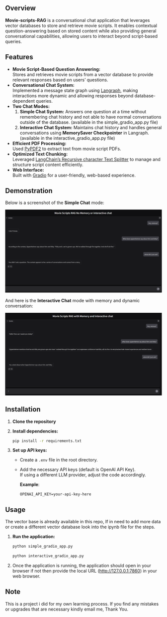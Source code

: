    ## Overview
   **Movie-scripts-RAG** is a conversational chat application that leverages vector databases to store and retrieve movie scripts. It enables contextual question-answering based on stored content while also providing general conversational capabilities, allowing users to interact beyond script-based queries.

   ## Features
   - **Movie Script-Based Question Answering:**  
     Stores and retrieves movie scripts from a vector database to provide relevant responses based on users’ questions.
   - **Conversational Chat System:**  
     Implemented a message state graph using [Langraph](https://www.langchain.com/langgraph), making interactions more dynamic and allowing responses beyond database-dependent queries.
   - **Two Chat Modes:**
     1. **Simple Chat System:** Answers one question at a time without remembering chat history and not able to have normal conversations outside of the database. (available in the simple_gradio_app.py file)
     2. **Interactive Chat System:** Maintains chat history and handles general conversations using **MemorySaver Checkpointer** in Langraph. (available in the interactive_gradio_app.py file)
   - **Efficient PDF Processing:**  
     Used [PyPDF2](https://pypi.org/project/PyPDF2/) to extract text from movie script PDFs.
   - **Optimized Text Chunking:**  
     Leveraged [LangChain’s Recursive character Text Splitter](https://python.langchain.com/v0.1/docs/modules/data_connection/document_transformers/recursive_text_splitter/) to manage and structure script content efficiently.
   - **Web Interface:**  
     Built with [Gradio](https://gradio.app/) for a user-friendly, web-based experience.
   ## Demonstration

   Below is a screenshot of the **Simple Chat** mode:
   
   <img src="./images/rag_nomem.png" alt="Simple Chat Demo" width="1000" />
   
   And here is the **Interactive Chat** mode with memory and dynamic conversation:
   
   <img src="./images/rag_mem.png" alt="Interactive Chat Demo" width="1000" />


   ## Installation

   1. **Clone the repository**


   2. **Install dependencies:**
      ```bash
      pip install -r requirements.txt
      ```

   3. **Set up API keys:**
      - Create a `.env` file in the root directory.
      - Add the necessary API keys (default is OpenAI API Key).  
        If using a different LLM provider, adjust the code accordingly.  
        
        **Example**:
        ```
        OPENAI_API_KEY=your-api-key-here
        ```

   ## Usage
   The vector base is already available in this repo, If in need to add more data or create a different vector database look into the ipynb file for the steps.
   1. **Run the application:**
      ```bash
      python simple_gradio_app.py
      ```
      ```bash
      python interactive_gradio_app.py
      ```
   3. Once the application is running, the application should open in your browser if not then provide the local URL (http://127.0.0.1:7860) in your web browser.

   ## Note
   This is a project i did for my own learning process. If you find any mistakes or upgrades that are necessary kindly email me, Thank You.
